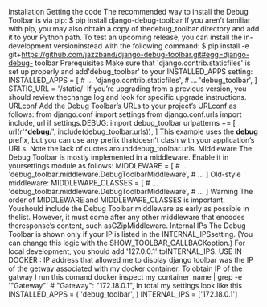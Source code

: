 Installation Getting the code The recommended way to install the Debug Toolbar
is via pip: $ pip install django-debug-toolbar If you aren’t familiar with
pip, you may also obtain a copy of thedebug_toolbar directory and add it to
your Python path. To test an upcoming release, you can install the in-
development versioninstead with the following command: $ pip install -e
git+https://github.com/jazzband/django-debug-toolbar.git#egg=django-debug-
toolbar Prerequisites Make sure that 'django.contrib.staticfiles' is set up
properly and add'debug_toolbar' to your INSTALLED_APPS setting: INSTALLED_APPS
= [ # ... 'django.contrib.staticfiles', # ... 'debug_toolbar', ] STATIC_URL =
'/static/' If you’re upgrading from a previous version, you should review
thechange log and look for specific upgrade instructions. URLconf Add the
Debug Toolbar’s URLs to your project’s URLconf as follows: from django.conf
import settings from django.conf.urls import include, url if settings.DEBUG:
import debug_toolbar urlpatterns += [ url(r'^__debug__/',
include(debug_toolbar.urls)), ] This example uses the __debug__ prefix, but
you can use any prefix thatdoesn’t clash with your application’s URLs. Note
the lack of quotes arounddebug_toolbar.urls. Middleware The Debug Toolbar is
mostly implemented in a middleware. Enable it in yoursettings module as
follows: MIDDLEWARE = [ # ...
'debug_toolbar.middleware.DebugToolbarMiddleware', # ... ] Old-style
middleware: MIDDLEWARE_CLASSES = [ # ...
'debug_toolbar.middleware.DebugToolbarMiddleware', # ... ] Warning The order
of MIDDLEWARE and MIDDLEWARE_CLASSES is important. Youshould include the Debug
Toolbar middleware as early as possible in thelist. However, it must come
after any other middleware that encodes theresponse’s content, such
asGZipMiddleware. Internal IPs The Debug Toolbar is shown only if your IP is
listed in the INTERNAL_IPSsetting. (You can change this logic with the
SHOW_TOOLBAR_CALLBACKoption.) For local development, you should add
'127.0.0.1' toINTERNAL_IPS. USE IN DOCKER : IP address that allowed me to
display django toolbar was the IP of the getway associated with my docker
container. To obtain IP of the gatway I run this comand docker inspect
my_container_name | grep -e '"Gateway"' # "Gateway": "172.18.0.1", In total my
settings look like this INSTALLED_APPS = ( 'debug_toolbar', ) INTERNAL_IPS =
['172.18.0.1']

